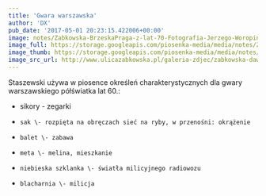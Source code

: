 ```yaml
---
title: 'Gwara warszawska'
author: 'DX'
pub_date: '2017-05-01 20:23:15.422006+00:00'
image: notes/Zabkowska-BrzeskaPraga-z-lat-70-Fotografia-Jerzego-Woropinskiego.jpg
image_full: https://storage.googleapis.com/piosenka-media/media/notes/Zabkowska-BrzeskaPraga-z-lat-70-Fotografia-Jerzego-Woropinskiego.jpg
image_thumb: https://storage.googleapis.com/piosenka-media/media/notes/Zabkowska-BrzeskaPraga-z-lat-70-Fotografia-Jerzego-Woropinskiego.jpg.0x300_q85_upscale.jpg
image_src_url: http://www.ulicazabkowska.pl/galeria-zdjec/zabkowska-dawniej
---
```


Staszewski używa w piosence określeń charakterystycznych dla gwary warszawskiego półświatka lat 60.:

- sikory \- zegarki
 -     sak \- rozpięta na obręczach sieć na ryby, w przenośni: okrążenie
 -     balet \- zabawa
 -     meta \- melina, mieszkanie
 -     niebieska szklanka \- światła milicyjnego radiowozu
 -     blacharnia \- milicja